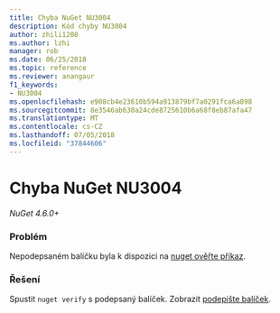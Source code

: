 ```yaml
---
title: Chyba NuGet NU3004
description: Kód chyby NU3004
author: zhili1208
ms.author: lzhi
manager: rob
ms.date: 06/25/2018
ms.topic: reference
ms.reviewer: anangaur
f1_keywords:
- NU3004
ms.openlocfilehash: e908cb4e23610b594a913879bf7a0291fca6a898
ms.sourcegitcommit: 8e3546ab630a24cde8725610b6a68f8eb87afa47
ms.translationtype: MT
ms.contentlocale: cs-CZ
ms.lasthandoff: 07/05/2018
ms.locfileid: "37844606"
---
```

# <a name="nuget-error-nu3004"></a>Chyba NuGet NU3004

*NuGet 4.6.0+*

### <a name="issue"></a>Problém
Nepodepsaném balíčku byla k dispozici na [nuget ověřte příkaz](../../tools/cli-ref-verify.md).

### <a name="solution"></a>Řešení
Spustit `nuget verify` s podepsaný balíček. Zobrazit [podepište balíček](../../create-packages/Sign-a-Package.md).
